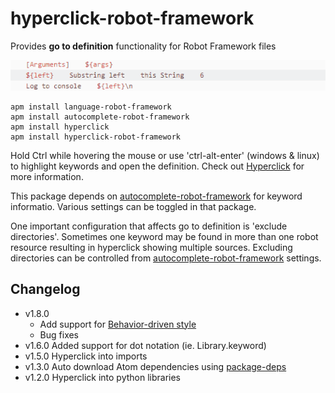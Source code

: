 hyperclick-robot-framework
==========
Provides **go to definition** functionality for Robot Framework files

![Demo](https://raw.githubusercontent.com/gliviu/hyperclick-robot-framework/master/gotodef.gif)

```shell
apm install language-robot-framework
apm install autocomplete-robot-framework
apm install hyperclick
apm install hyperclick-robot-framework
```

Hold Ctrl while hovering the mouse or use 'ctrl-alt-enter' (windows & linux) to highlight keywords and open the definition.
Check out  [Hyperclick](https://atom.io/packages/hyperclick) for more information.

This package depends on [autocomplete-robot-framework](https://atom.io/packages/autocomplete-robot-framework) for keyword informatio. Various settings can be toggled in that package.

One important configuration that affects go to definition is 'exclude directories'. Sometimes one keyword may be found in more than one robot resource resulting in hyperclick showing multiple sources. Excluding directories can be controlled from [autocomplete-robot-framework](https://atom.io/packages/autocomplete-robot-framework) settings.

## Changelog
* v1.8.0
  - Add support for [Behavior-driven style](http://robotframework.org/robotframework/latest/RobotFrameworkUserGuide.html#behavior-driven-style)
  - Bug fixes
* v1.6.0 Added support for dot notation (ie. Library.keyword)
* v1.5.0 Hyperclick into imports
* v1.3.0 Auto download Atom dependencies using [package-deps](https://github.com/steelbrain/package-deps)
* v1.2.0 Hyperclick into python libraries
